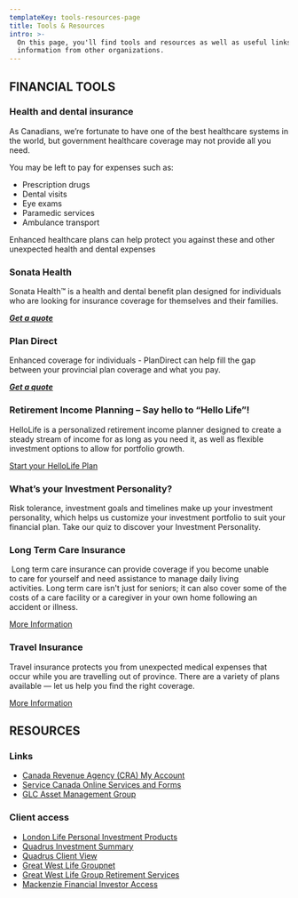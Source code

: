 ```yaml
---
templateKey: tools-resources-page
title: Tools & Resources
intro: >-
  On this page, you'll find tools and resources as well as useful links to
  information from other organizations.
---
```

## FINANCIAL TOOLS

### Health and dental insurance

As Canadians, we’re fortunate to have one of the best healthcare systems in the world, but government healthcare coverage may not provide all you need.

You may be left to pay for expenses such as:

* Prescription drugs
* Dental visits
* Eye exams
* Paramedic services
* Ambulance transport

Enhanced healthcare plans can help protect you against these and other unexpected health and dental expenses

### Sonata Health

Sonata Health™ is a health and dental benefit plan designed for individuals who are looking for insurance coverage for themselves and their families.

**[_Get a quote_](#)**

### Plan Direct

Enhanced coverage for individuals - PlanDirect can help fill the gap between your provincial plan coverage and what you pay.

**[_Get a quote_](#)**

### Retirement Income Planning – Say hello to “Hello Life”! 

HelloLife is a personalized retirement income planner designed to create a steady stream of income for as long as you need it, as well as flexible investment options to allow for portfolio growth.

<a href="https://hellolife.londonlife.com/application/en/home/" target="_blank" class="button button-1">Start your HelloLife Plan</a>

### What’s your Investment Personality?

Risk tolerance, investment goals and timelines make up your investment personality, which helps us customize your investment portfolio to suit your financial plan. Take our quiz to discover your Investment Personality.

### Long Term Care Insurance

 Long term care insurance can provide coverage if you become unable to care for yourself and need assistance to manage daily living activities. Long term care isn't just for seniors; it can also cover some of the costs of a care facility or a caregiver in your own home following an accident or illness. 

<a href="/book-a-meeting/" target="_blank" class="button button-1">More Information</a>

### Travel Insurance

Travel insurance protects you from unexpected medical expenses that occur while you are travelling out of province. There are a variety of plans available — let us help you find the right coverage.

<a href="https://www.securiglobe.com/en/?aff=WEB210" target="_blank" class="button button-1">More Information</a>

## RESOURCES

### Links

* <a href="http://www.cra-arc.gc.ca/esrvc-srvce/tx/ndvdls/myccnt/menu-eng.html" target="_blank">Canada Revenue Agency (CRA) My Account</a>
* <a href="http://www.servicecanada.gc.ca/eng/online/index.shtml" target="_blank">Service Canada Online Services and Forms</a>
* <a href="http://glc-amgroup.com/04-00_Individual_investors.html" target="_blank">GLC Asset Management Group</a>


### Client access

* <a href="https://iiipclient.londonlife.com/selfcare/IiipClientSiteLoginSelfCare/" target="_blank">London Life Personal Investment Products</a>
* <a href="https://www.investments.quadrus.londonlife.com/iconnect/u/login.page" target="_blank">Quadrus Investment Summary</a>
* <a href="https://www.quadrusinvestments.com/uiw/Login.html?cppt=0&amp;&amp;" target="_blank">Quadrus Client View</a>
* <a href="https://groupnet.greatwestlife.com/public/signin/login.public?brand=pm" target="_blank">Great West Life Groupnet</a>
* <a href="https://ssl.grsaccess.com/information/english/logon/english_login.asp" target="_blank">Great West Life Group Retirement Services</a>
* <a href="https://access.mackenziefinancial.com/investor/en/logon.do" target="_blank">Mackenzie Financial Investor Access</a>
